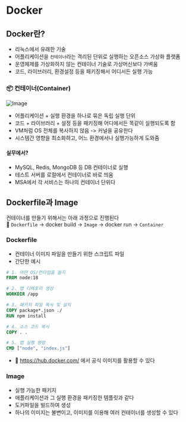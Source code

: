 # Docker

## Docker란?

- 리눅스에서 유래한 기술
- 어플리케이션을 `컨테이너`라는 격리된 단위로 실행하는 오픈소스 가상화 플랫폼
- 운영체제를 가상화하지 않는 컨테이너 기술로 가상머신보다 가벼움
- 코드, 라이브러리, 환경설정 등을 패키징해서 어디서든 실행 가능

### 📦 컨테이너(Container)

![Image](https://github.com/user-attachments/assets/c0be1d41-295e-4c60-a5e0-6514e7700bbc)

- 어플리케이션 + 실행 환경을 하나로 묶은 독립 실행 단위
- 코드 + 라이브러리 + 설정 등을 패키징해 어디에서든 똑같이 실행되도록 함
- VM처럼 OS 전체를 복사하지 않음 -> 커널을 공유한다
- 시스템간 영향을 최소화하고, 어느 환경에서나 실행가능하게 도와줌

#### 실무에서?

- MySQL, Redis, MongoDB 등 DB 컨테이너로 실행
- 테스트 서버를 로컬에서 컨테이너로 바로 띄움
- MSA에서 각 서비스는 하나의 컨테이너 단위다

## Dockerfile과 Image

컨테이너를 만들기 위해서는 아래 과정으로 진행된다  
📌 `Dockerfile` → docker build → `Image` → docker run → `Container`

### Dockerfile

- 컨테이너 이미지 파일을 만들기 위한 스크립트 파일
- 간단한 예시

```Dockerfile
# 1. 어떤 OS/런타임을 쓸지
FROM node:18

# 2. 앱 디렉토리 생성
WORKDIR /app

# 3. 패키지 파일 복사 및 설치
COPY package*.json ./
RUN npm install

# 4. 소스 코드 복사
COPY . .

# 5. 앱 실행 명령
CMD ["node", "index.js"]
```

- 🔗 https://hub.docker.com/ 에서 공식 이미지를 활용할 수 있다

### Image

- 실행 가능한 패키지
- 애플리케이션과 그 실행 환경을 패키징한 템플릿과 같다
- 도커파일을 빌드하여 생성
- 하나의 이미지는 불변이고, 이미지를 이용해 여러 컨테이너를 생성할 수 있다
